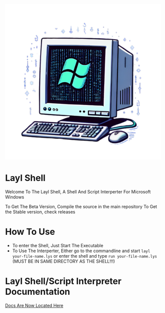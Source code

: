 ![alt text](resources/icon.png "Logo")



# Layl Shell
Welcome To The Layl Shell, A Shell And Script Interperter For Microsoft Windows

To Get The Beta Version, Compile the source in the main repository
To Get the Stable version, check releases

# How To Use

 - To enter the Shell, Just Start The Executable
 - To Use The Interperter, Either go to the commandline and start ``layl your-file-name.lys`` or enter the shell and type ``run your-file-name.lys`` (MUST BE IN SAME DIRECTORY AS THE SHELL!!!)


# Layl Shell/Script Interpreter Documentation

[Docs Are Now Located Here](docs/contents.md)